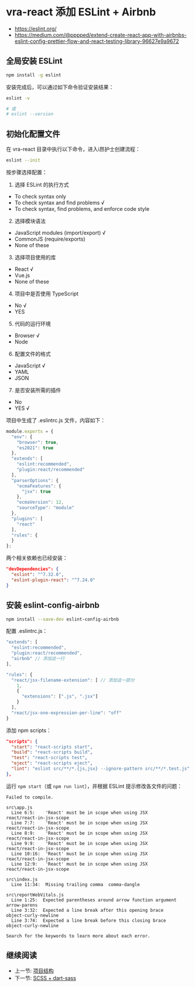 # vra-react 添加 ESLint + Airbnb

+ <https://eslint.org/>
+ <https://medium.com/@pppped/extend-create-react-app-with-airbnbs-eslint-config-prettier-flow-and-react-testing-library-96627e9a9672>

## 全局安装 ESLint

```bash
npm install -g eslint
```

安装完成后，可以通过如下命令验证安装结果：

```bash
eslint -v

# 或
# eslint --version
```

## 初始化配置文件

在 vra-react 目录中执行以下命令，进入i昂护士创建流程：

```bash
eslint --init
```

按步骤选择配置：

1. 选择 ESLint 的执行方式
  + To check syntax only
  + To check syntax and find problems √
  + To check syntax, find problems, and enforce code style
2. 选择模块语法
  + JavaScript modules (import/export) √
  + CommonJS (require/exports)
  + None of these
3. 选择项目使用的库
  + React √
  + Vue.js
  + None of these
4. 项目中是否使用 TypeScript
  + No √
  + YES
5. 代码的运行环境
  + Browser √
  + Node
6. 配置文件的格式
  + JavaScript √
  + YAML
  + JSON
7. 是否安装所需的插件
  + No
  + YES √

项目中生成了 .eslintrc.js 文件，内容如下：

```js
module.exports = {
  "env": {
    "browser": true,
    "es2021": true
  },
  "extends": [
    "eslint:recommended",
    "plugin:react/recommended"
  ],
  "parserOptions": {
    "ecmaFeatures": {
      "jsx": true
    },
    "ecmaVersion": 12,
    "sourceType": "module"
  },
  "plugins": [
    "react"
  ],
  "rules": {
  }
};
```

两个相关依赖也已经安装：

```json
"devDependencies": {
  "eslint": "^7.32.0",
  "eslint-plugin-react": "^7.24.0"
}
```

## 安装 eslint-config-airbnb

```bash
npm install --save-dev eslint-config-airbnb
```

配置 .eslintrc.js：

```js
"extends": [
  "eslint:recommended",
  "plugin:react/recommended",
  "airbnb" // 添加这一行
],

"rules": {
  "react/jsx-filename-extension": [ // 添加这一部分
    1,
    {
      "extensions": [".js", ".jsx"]
    }
  ],
  "react/jsx-one-expression-per-line": "off"
}
```

添加 npm scripts：

```json
"scripts": {
  "start": "react-scripts start",
  "build": "react-scripts build",
  "test": "react-scripts test",
  "eject": "react-scripts eject",
  "lint": "eslint src/**/*.{js,jsx} --ignore-pattern src/**/*.test.js"
},
```

运行 `npm start`（或 `npm run lint`），并根据 ESLint 提示修改各文件的问题：

```
Failed to compile.

src\app.js
  Line 6:5:    'React' must be in scope when using JSX                      react/react-in-jsx-scope
  Line 7:7:    'React' must be in scope when using JSX                      react/react-in-jsx-scope
  Line 8:9:    'React' must be in scope when using JSX                      react/react-in-jsx-scope
  Line 9:9:    'React' must be in scope when using JSX                      react/react-in-jsx-scope
  Line 10:16:  'React' must be in scope when using JSX                      react/react-in-jsx-scope
  Line 12:9:   'React' must be in scope when using JSX                      react/react-in-jsx-scope

src\index.js
  Line 11:34:  Missing trailing comma  comma-dangle

src\reportWebVitals.js
  Line 1:25:  Expected parentheses around arrow function argument  arrow-parens
  Line 3:32:  Expected a line break after this opening brace       object-curly-newline
  Line 3:74:  Expected a line break before this closing brace      object-curly-newline

Search for the keywords to learn more about each error.
```

## 继续阅读

+ 上一节: [项目结构](./vra-react.md)
+ 下一节: [SCSS + dart-sass](./vra-react-scss.md)
